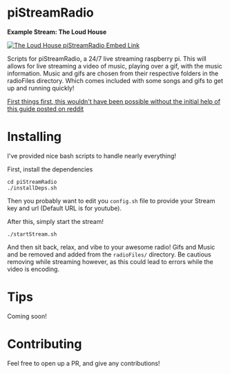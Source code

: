 # piStreamRadio

**Example Stream: The Loud House**


[![The Loud House piStreamRadio Embed Link](http://img.youtube.com/vi/Di8tTtGWirI/0.jpg)](http://www.youtube.com/watch?v=Di8tTtGWirI)


Scripts for piStreamRadio, a 24/7 live streaming raspberry pi. This will allows for live streaming a video of music, playing over a gif, with the music information. Music and gifs are chosen from their respective folders in the radioFiles directory. Which comes included with some songs and gifs to get up and running quickly!

[First things first, this wouldn't have been possible without the initial help of this guide posted on reddit](https://www.reddit.com/r/raspberry_pi/comments/61ntji/247_youtube_music_live_stream_and_how_you_can/)

# Installing

I've provided nice bash scripts to handle nearly everything!

First, install the dependencies

````
cd piStreamRadio
./installDeps.sh
````

Then you probably want to edit you `config.sh` file to provide your Stream key and url (Default URL is for youtube).

After this, simply start the stream!

````
./startStream.sh
````

And then sit back, relax, and vibe to your awesome radio! Gifs and Music and be removed and added from the `radioFiles/` directory. Be cautious removing while streaming however, as this could lead to errors while the video is encoding.

# Tips

Coming soon!

# Contributing

Feel free to open up a PR, and give any contributions!
